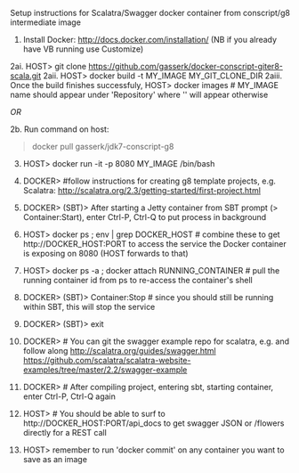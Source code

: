 Setup instructions for Scalatra/Swagger docker container from conscript/g8 intermediate image

1. Install Docker: http://docs.docker.com/installation/ (NB if you already have VB running use Customize)

2ai. HOST> git clone https://github.com/gasserk/docker-conscript-giter8-scala.git
2aii. HOST> docker build -t MY_IMAGE MY_GIT_CLONE_DIR
2aiii. Once the build finishes successfuly, 
HOST> docker images # MY_IMAGE name should appear under 'Repository' where '<none>' will appear otherwise

*OR*

2b. Run command on host:
> docker pull gasserk/jdk7-conscript-g8

3. HOST> docker run -it -p 8080 MY_IMAGE /bin/bash

4. DOCKER> #follow instructions for creating g8 template projects, 
e.g. Scalatra: http://scalatra.org/2.3/getting-started/first-project.html

5. DOCKER> (SBT)> After starting a Jetty container from SBT prompt (> Container:Start), 
enter Ctrl-P, Ctrl-Q to put process in background

6. HOST> docker ps ; env | grep DOCKER_HOST # combine these to get http://DOCKER_HOST:PORT to access the
service the Docker container is exposing on 8080 (HOST forwards to that)

7. HOST> docker ps -a ; docker attach RUNNING_CONTAINER # pull the running container id from ps to
re-access the container's shell

8. DOCKER> (SBT)> Container:Stop # since you should still be running within SBT, this will stop the service

9. DOCKER> (SBT)> exit

10. DOCKER> # You can git the swagger example repo for scalatra, e.g. and follow along
http://scalatra.org/guides/swagger.html
https://github.com/scalatra/scalatra-website-examples/tree/master/2.2/swagger-example 

11. DOCKER> # After compiling project, entering sbt, starting container, enter Ctrl-P, Ctrl-Q again

12. HOST> # You should be able to surf to http://DOCKER_HOST:PORT/api_docs to get swagger JSON or 
/flowers directly for a REST call
 
13. HOST> remember to run 'docker commit' on any container you want to save as an image
